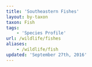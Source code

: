 ```yaml
---
title: 'Southeastern Fishes'
layout: by-taxon
taxon: Fish
tags:
    - 'Species Profile'
url: /wildlife/fishes
aliases:
    - /wildlife/fish
updated: 'September 27th, 2016'
---
```

